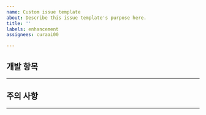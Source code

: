 ```yaml
---
name: Custom issue template
about: Describe this issue template's purpose here.
title: ''
labels: enhancement
assignees: curaai00

---
```


## 개발 항목 

---

## 주의 사항

---
